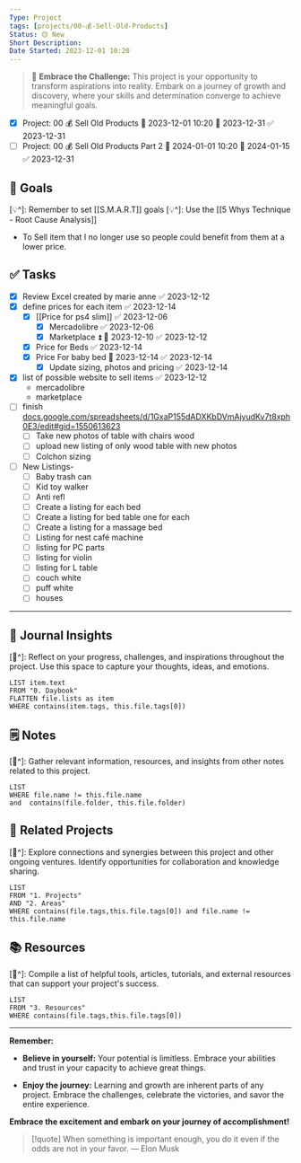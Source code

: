 ```yaml
---
Type: Project
tags: [projects/00-💰-Sell-Old-Products]
Status: 🟡 New
Short Description:
Date Started: 2023-12-01 10:20
---
```


> 🌟 **Embrace the Challenge:** 
> This project is your opportunity to transform aspirations into reality. Embark on a journey of growth and discovery, where your skills and determination converge to achieve meaningful goals.

- [x] Project: 00 💰 Sell Old Products 🛫 2023-12-01 10:20 📅 2023-12-31 ✅ 2023-12-31
- [ ]  Project: 00 💰 Sell Old Products  Part 2 🛫 2024-01-01 10:20 📅 2024-01-15 ✅ 2023-12-31
## 🎯 **Goals**
[💡^]: Remember to set [[S.M.A.R.T]] goals
[💡^]: Use the [[5 Whys Technique - Root Cause Analysis]]

- To Sell item that I no longer use so people could benefit from them at a lower price.
## ✅ **Tasks**

- [x] Review Excel created by marie anne ✅ 2023-12-12
- [x] define prices for each item ✅ 2023-12-14
	- [x] [[Price for ps4 slim]] ✅ 2023-12-06
		- [x] Mercadolibre ✅ 2023-12-06
		- [x] Marketplace ⏫ 📅 2023-12-10 ✅ 2023-12-12
	- [x] Price for Beds ✅ 2023-12-14
	- [x] Price For baby bed 📅 2023-12-14 ✅ 2023-12-14
		- [x] Update sizing, photos and pricing ✅ 2023-12-14
- [x] list of possible website to sell items ✅ 2023-12-12
	- mercadolibre
	- marketplace
- [ ] finish [docs.google.com/spreadsheets/d/1GxaP155dADXKbDVmAjyudKv7t8xph0E3/edit#gid=1550613623](https://docs.google.com/spreadsheets/d/1GxaP155dADXKbDVmAjyudKv7t8xph0E3/edit#gid=1550613623)
	- [ ] Take new photos of table with chairs wood
	- [ ] upload new listing of only wood table with new photos
	- [ ] Colchon sizing
- [ ] New Listings-
	- [ ] Baby trash can
	- [ ] Kid toy walker
	- [ ] Anti refl
	- [ ] Create a listing for each bed
	- [ ] Create a listing for bed table one for each
	- [ ] Create a listing for a massage bed
	- [ ] Listing for nest café machine
	- [ ] listing for PC parts
	- [ ] listing for violin
	- [ ] listing for L table
	- [ ] couch  white 
	- [ ] puff white
	- [ ] houses

---
## 📖 Journal Insights
[💭^]: Reflect on your progress, challenges, and inspirations throughout the project. Use this space to capture your thoughts, ideas, and emotions.

``` dataview
LIST item.text
FROM "0. Daybook"
FLATTEN file.lists as item
WHERE contains(item.tags, this.file.tags[0])

```

## 🗒 Notes
[💭^]: Gather relevant information, resources, and insights from other notes related to this project.
``` dataview
LIST 
WHERE file.name != this.file.name 
and  contains(file.folder, this.file.folder)
```


## 🤝 Related Projects
[💭^]: Explore connections and synergies between this project and other ongoing ventures. Identify opportunities for collaboration and knowledge sharing.
``` dataview
LIST 
FROM "1. Projects"
AND "2. Areas"
WHERE contains(file.tags,this.file.tags[0]) and file.name != this.file.name
```

## 📚 Resources
[💭^]: Compile a list of helpful tools, articles, tutorials, and external resources that can support your project's success.
``` dataview
LIST 
FROM "3. Resources"
WHERE contains(file.tags,this.file.tags[0])
```


---
**Remember:**

- **Believe in yourself:** Your potential is limitless. Embrace your abilities and trust in your capacity to achieve great things.

- **Enjoy the journey:** Learning and growth are inherent parts of any project. Embrace the challenges, celebrate the victories, and savor the entire experience.

**Embrace the excitement and embark on your journey of accomplishment!**

> [!quote] When something is important enough, you do it even if the odds are not in your favor.
> — Elon Musk
